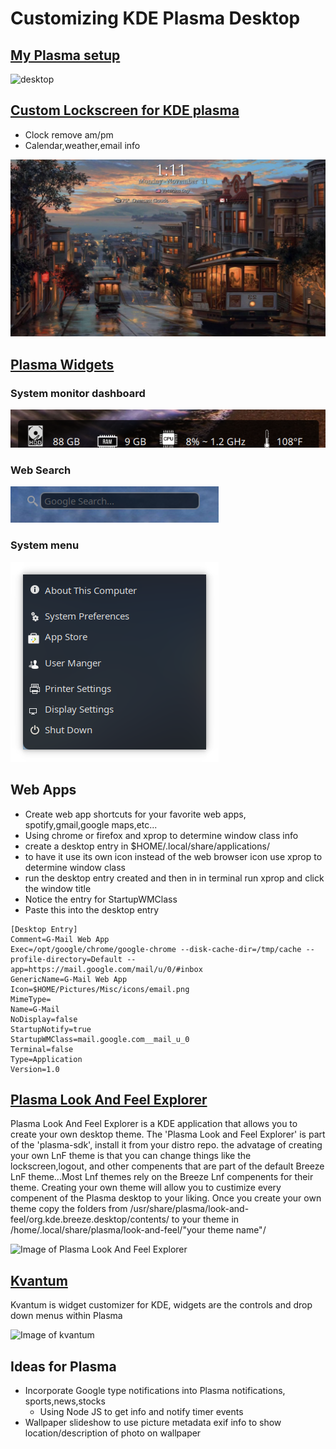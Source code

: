 # Customizing KDE Plasma Desktop

## [My Plasma setup](https://txhammer68.github.io/docs/kde/slideshow.html)
![desktop](images/preview2.png)

## [Custom Lockscreen for KDE plasma](https://github.com/txhammer68/Lockscreen#custom-plasma-lockscreen)

* Clock remove am/pm
* Calendar,weather,email info

[![Plasma Lockscreen](lockscreen.png)](https://gofile.io/?c=bmYlVp "Plasma Lockscreen")

## [Plasma Widgets](https://github.com/txhammer68/qml)
### System monitor dashboard
![System dashboard](images/dashboard.png)
### Web Search
![Web Search](images/search.png)
### System menu
![System Menu](images/system-menu.png)

## Web Apps
* Create web app shortcuts for your favorite web apps, spotify,gmail,google maps,etc...
* Using chrome or firefox and xprop to determine window class info
* create a desktop entry in $HOME/.local/share/applications/
* to have it use its own icon instead of the web browser icon use xprop to determine window class
* run the desktop entry created and then in in terminal run xprop and click the window title
* Notice the entry for StartupWMClass
* Paste this into the desktop entry
```
[Desktop Entry]
Comment=G-Mail Web App
Exec=/opt/google/chrome/google-chrome --disk-cache-dir=/tmp/cache --profile-directory=Default --app=https://mail.google.com/mail/u/0/#inbox
GenericName=G-Mail Web App
Icon=$HOME/Pictures/Misc/icons/email.png
MimeType=
Name=G-Mail
NoDisplay=false
StartupNotify=true
StartupWMClass=mail.google.com__mail_u_0
Terminal=false
Type=Application
Version=1.0
```

## [Plasma Look And Feel Explorer](https://userbase.kde.org/Plasma/Create_a_Look_and_Feel_Package)
  Plasma Look And Feel Explorer is a KDE application that allows you to create your own desktop theme.
  The 'Plasma Look and Feel Explorer' is part of the 'plasma-sdk', install it from your distro repo.
  the advatage of creating your own LnF theme is that you can change things like the lockscreen,logout, 
  and other compenents that are part of the default Breeze LnF theme...Most Lnf themes rely on the Breeze Lnf compenents 
  for their theme. Creating your own theme will allow you to custimize every compenent of the Plasma desktop to your liking.
  Once you create your own theme copy the folders from /usr/share/plasma/look-and-feel/org.kde.breeze.desktop/contents/ 
  to your theme in /home/.local/share/plasma/look-and-feel/"your theme name"/
 
  ![Image of Plasma Look And Feel Explorer](https://i.imgur.com/yPkUl3M.png)


## [Kvantum](https://github.com/tsujan/Kvantum/tree/master/Kvantum) 
Kvantum is widget customizer for KDE, widgets are the controls and drop down menus within Plasma

![Image of kvantum](https://github.com/tsujan/Kvantum/raw/master/Kvantum/screenshots/Default.png?raw=true)



## Ideas for Plasma
* Incorporate Google type notifications into Plasma notifications, sports,news,stocks
  * Using Node JS to get info and notify timer events
* Wallpaper slideshow to use picture metadata exif info to show location/description of photo on wallpaper

